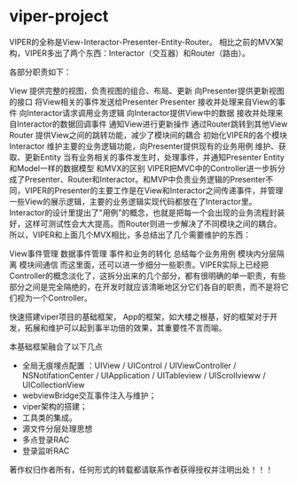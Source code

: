 # viper-project 

VIPER的全称是View-Interactor-Presenter-Entity-Router。
相比之前的MVX架构，VIPER多出了两个东西：Interactor（交互器）和Router（路由）。

各部分职责如下：

View
提供完整的视图，负责视图的组合、布局、更新
向Presenter提供更新视图的接口
将View相关的事件发送给Presenter
Presenter
接收并处理来自View的事件
向Interactor请求调用业务逻辑
向Interactor提供View中的数据
接收并处理来自Interactor的数据回调事件
通知View进行更新操作
通过Router跳转到其他View
Router
提供View之间的跳转功能，减少了模块间的耦合
初始化VIPER的各个模块
Interactor
维护主要的业务逻辑功能，向Presenter提供现有的业务用例
维护、获取、更新Entity
当有业务相关的事件发生时，处理事件，并通知Presenter
Entity
和Model一样的数据模型
和MVX的区别
VIPER把MVC中的Controller进一步拆分成了Presenter、Router和Interactor。和MVP中负责业务逻辑的Presenter不同，VIPER的Presenter的主要工作是在View和Interactor之间传递事件，并管理一些View的展示逻辑，主要的业务逻辑实现代码都放在了Interactor里。Interactor的设计里提出了"用例"的概念，也就是把每一个会出现的业务流程封装好，这样可测试性会大大提高。而Router则进一步解决了不同模块之间的耦合。所以，VIPER和上面几个MVX相比，多总结出了几个需要维护的东西：

View事件管理
数据事件管理
事件和业务的转化
总结每个业务用例
模块内分层隔离
模块间通信
而这里面，还可以进一步细分一些职责。VIPER实际上已经把Controller的概念淡化了，这拆分出来的几个部分，都有很明确的单一职责，有些部分之间是完全隔绝的，在开发时就应该清晰地区分它们各自的职责，而不是将它们视为一个Controller。


快速搭建viper项目的基础框架， App的框架，如大楼之根基，好的框架对于开发，拓展和维护可以起到事半功倍的效果，其重要性不言而喻。 


本基础框架融合了以下几点
- 全局无痕埋点配置 ：UIView / UIControl / UIViewController / NSNotifationCenter / UIApplication / UITableview / UIScrollvieww / UICollectionView
- webviewBridge交互事件注入与维护；
- viper架构的搭建；
- 工具类的集成。
- 源文件分层处理思想
- 多点登录RAC
- 登录监听RAC

著作权归作者所有，任何形式的转载都请联系作者获得授权并注明出处！！！


